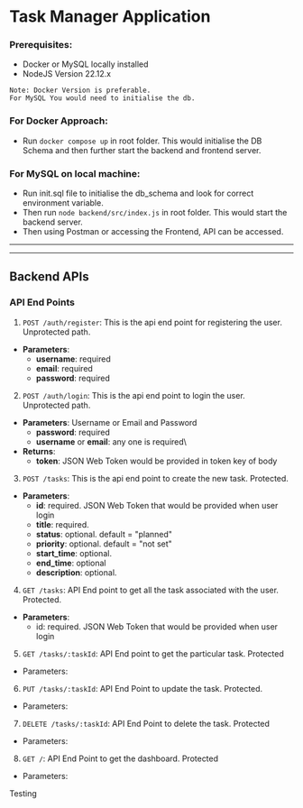 # Task Manager Application

### Prerequisites:
- Docker or MySQL locally installed
- NodeJS Version 22.12.x

```
Note: Docker Version is preferable.
For MySQL You would need to initialise the db.
```

### For Docker Approach:
- Run `docker compose up` in root folder. This would initialise the DB Schema and then further start the backend and frontend server.

### For MySQL on local machine:
- Run init.sql file to initialise the db_schema and look for correct environment variable.
- Then run `node backend/src/index.js` in root folder. This would start the backend server.
- Then using Postman or accessing the Frontend, API can be accessed.

----
----

## Backend APIs

### API End Points

1. `POST /auth/register`: This is the api end point for registering the user. Unprotected path.

- **Parameters**:
    - **username**: required
    - **email**: required
    - **password**: required

2. `POST /auth/login`: This is the api end point to login the user. Unprotected path.

- **Parameters**: Username or Email and Password
    - **password**: required
    - **username** or **email**: any one is required\
- **Returns**:
    - **token**: JSON Web Token would be provided in token key of body

3. `POST /tasks`: This is the api end point to create the new task. Protected.

- **Parameters**:
    - **id**: required. JSON Web Token that would be provided  when user login
    - **title**: required.
    - **status**: optional. default = "planned"
    - **priority**: optional. default = "not set"
    - **start_time**: optional.
    - **end_time**: optional
    - **description**: optional.

4. `GET /tasks`: API End point to get all the task associated with the user. Protected.

- **Parameters**:
    - id: required. JSON Web Token that would be provided when user login

5. `GET /tasks/:taskId`: API End point to get the particular task. Protected

- Parameters:


6. `PUT /tasks/:taskId`: API End Point to update the task. Protected.

- Parameters:


7. `DELETE /tasks/:taskId`: API End Point to delete the task. Protected

- Parameters:

8. `GET /`: API End Point to get the dashboard. Protected
- Parameters:

Testing
